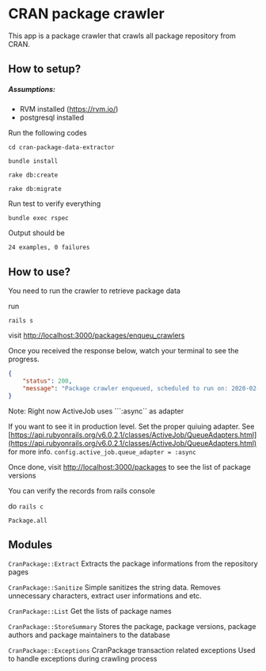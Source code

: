 # CRAN package crawler

This app is a package crawler that crawls all package repository from CRAN.

## How to setup?

##### Assumptions:

- RVM installed (https://rvm.io/)
- postgresql installed

Run the following codes

```cd cran-package-data-extractor```

```bundle install```

```rake db:create```

```rake db:migrate```

Run test to verify everything

```bundle exec rspec```

Output should be

```24 examples, 0 failures```

## How to use?

You need to run the crawler to retrieve package data

run

```rails s```

visit [http://localhost:3000/packages/enqueu_crawlers](http://localhost:3000/packages/enqueu_crawlers)

Once you received the response below, watch your terminal to see the progress.

```json
{
    "status": 200,
    "message": "Package crawler enqueued, scheduled to run on: 2020-02-02 00:00:00 UTC"
}
```

Note: Right now ActiveJob uses ```:async`` as adapter

If you want to see it in production level. Set the proper quiuing adapter.
See [https://api.rubyonrails.org/v6.0.2.1/classes/ActiveJob/QueueAdapters.html](https://api.rubyonrails.org/v6.0.2.1/classes/ActiveJob/QueueAdapters.html) for more info.
```config.active_job.queue_adapter = :async```

Once done, visit [http://localhost:3000/packages](http://localhost:3000/packages) to see the list of package versions

You can verify the records from rails console

do ```rails c```

```Package.all```

## Modules

```CranPackage::Extract```
Extracts the package informations from the repository pages

```CranPackage::Sanitize```
Simple sanitizes the string data. Removes unnecessary characters, extract user informations and etc.

```CranPackage::List```
Get the lists of package names

```CranPackage::StoreSummary```
Stores the package, package versions, package authors and package maintainers to the database

```CranPackage::Exceptions```
CranPackage transaction related exceptions
Used to handle exceptions during crawling process
